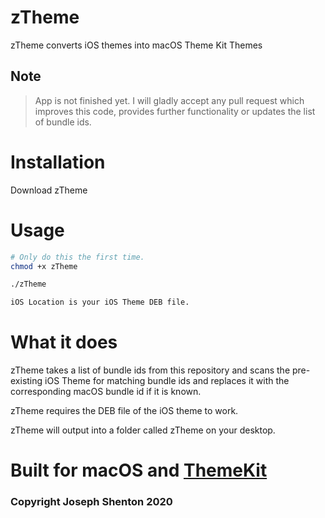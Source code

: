# zTheme
zTheme converts iOS themes into macOS Theme Kit Themes

## Note
> App is not finished yet.
> I will gladly accept any pull request which improves this code, provides further functionality or updates the list of bundle ids.

# Installation

Download zTheme

# Usage

```bash
# Only do this the first time.
chmod +x zTheme

./zTheme

iOS Location is your iOS Theme DEB file.
```

# What it does

zTheme takes a list of bundle ids from this repository and scans the pre-existing iOS Theme for matching bundle ids and replaces it with the corresponding macOS bundle id if it is known.

zTheme requires the DEB file of the iOS theme to work.

zTheme will output into a folder called zTheme on your desktop.

# Built for macOS and [ThemeKit](https://github.com/MTACS/ThemeKit)

### Copyright Joseph Shenton 2020
